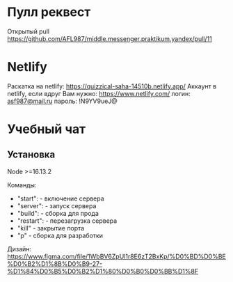 # Пулл реквест
Открытый pull https://github.com/AFL987/middle.messenger.praktikum.yandex/pull/11

# Netlify
Раскатка на netlify: https://quizzical-saha-14510b.netlify.app/
Аккаунт в netlify, если вдруг Вам нужно:
https://www.netlify.com/
логин: asf987@mail.ru
пароль: !N9YV9ueJ@

# Учебный чат

## Установка

Node >=16.13.2

Команды:
 - "start": - включение сервера 
 - "server": - запуск сервера
 - "build": - сборка для прода
 - "restart": - перезагрузка сервера 
 - "kill" - закрытие порта
 - "p" - сборка для разработки


Дизайн: https://www.figma.com/file/1WbBV6ZpUl1r8E6zT2BxKp/%D0%BD%D0%BE%D0%B2%D1%8B%D0%B9-27-%D1%84%D0%B5%D0%B2%D1%80%D0%B0%D0%BB%D1%8F

